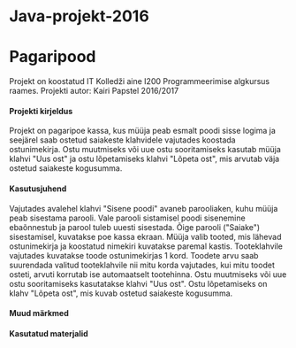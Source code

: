 # Java-projekt-2016
# Pagaripood
Projekt on koostatud IT Kolledži aine I200 Programmeerimise algkursus raames. 
Projekti autor: Kairi Papstel 2016/2017

#### Projekti kirjeldus
Projekt on pagaripoe kassa, kus müüja peab esmalt poodi sisse logima ja seejärel saab ostetud saiakeste klahvidele vajutades koostada ostunimekirja. Ostu muutmiseks või uue ostu sooritamiseks kasutab müüja klahvi "Uus ost" ja ostu lõpetamiseks klahvi "Lõpeta ost", mis arvutab väja ostetud saiakeste kogusumma.

#### Kasutusjuhend
Vajutades avalehel klahvi "Sisene poodi" avaneb parooliaken, kuhu müüja peab sisestama parooli.
Vale parooli sistamisel poodi sisenemine ebaõnnestub ja parool tuleb uuesti sisestada.
Õige parooli ("Saiake") sisestamisel, kuvatakse poe kassa ekraan.
Müüja valib tooted, mis lähevad ostunimekirja ja koostatud nimekiri kuvatakse paremal kastis.
Tooteklahvile vajutades kuvatakse toode ostunimekirjas 1 kord.
Toodete arvu saab suurendada valitud tooteklahvile nii mitu korda vajutades, kui mitu toodet osteti, arvuti korrutab ise automaatselt tootehinna.
Ostu muutmiseks või uue ostu sooritamiseks kasutatakse klahvi "Uus ost".
Ostu lõpetamiseks on klahv "Lõpeta ost", mis kuvab ostetud saiakeste kogusumma.

#### Muud märkmed

#### Kasutatud materjalid
